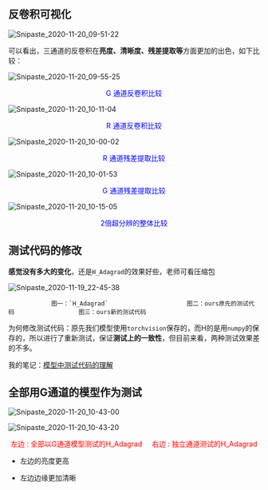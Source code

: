 ## 反卷积可视化 

![Snipaste_2020-11-20_09-51-22](https://tva3.sinaimg.cn/large/005tpOh1ly1gkveg9v00bj30x109hace.jpg)

可以看出，三通道的反卷积在**亮度、清晰度、残差提取等**方面更加的出色，如下比较：

![Snipaste_2020-11-20_09-55-25](https://tva4.sinaimg.cn/large/005tpOh1ly1gkvevx9a4uj31ha0s478m.jpg)

<center><font color='blue'>G 通道反卷积比较</font></center>

![Snipaste_2020-11-20_10-11-04](https://tvax2.sinaimg.cn/large/005tpOh1ly1gkvf0j2ddzj31ha0s4q8o.jpg)

<center><font color='blue'>R 通道反卷积比较</font></center>

![Snipaste_2020-11-20_10-00-02](https://tva2.sinaimg.cn/large/005tpOh1ly1gkvf13wq1dj31ha0s4q6h.jpg)

<center><font color='blue'>R 通道残差提取比较</font></center>

![Snipaste_2020-11-20_10-01-53](https://tva3.sinaimg.cn/large/005tpOh1ly1gkvf1ngbrrj31ha0s4wgl.jpg)

<center><font color='blue'>G 通道残差提取比较</font></center>

![Snipaste_2020-11-20_10-15-05](https://tvax4.sinaimg.cn/large/005tpOh1ly1gkvf4os4kyj31ha0r8n8j.jpg)

<center><font color='blue'>2倍超分辨的整体比较</font></center>

## 测试代码的修改

**感觉没有多大的变化**，还是`H_Adagrad`的效果好些，老师可看压缩包

![Snipaste_2020-11-19_22-45-38](https://tvax1.sinaimg.cn/large/005tpOh1ly1gkuve67tgkj31h50s4jxi.jpg)

   				图一：`H_Adagrad`						图二：ours原先的测试代码					图三：ours新的测试代码

为何修改测试代码：原先我们模型使用`torchvision`保存的，而H的是用`numpy`的保存的，所以进行了重新测试，保证**测试上的一致性**，但目前来看，两种测试效果差的不多。

我的笔记：[模型中测试代码的理解](https://www.cnblogs.com/zgqcn/p/14007460.html)

## 全部用G通道的模型作为测试

![Snipaste_2020-11-20_10-43-00](https://tva4.sinaimg.cn/large/005tpOh1ly1gkvfy2w3u7j31ha0s4wpo.jpg)

![Snipaste_2020-11-20_10-43-20](https://tva1.sinaimg.cn/large/005tpOh1ly1gkvfybo144j31ha0s4wkb.jpg)

<center><font color='red'>左边 : 全部以G通道模型测试的H_Adagrad&nbsp;&nbsp;&nbsp;&nbsp;&nbsp;右边 : 独立通道测试的H_Adagrad</font></center>

- 左边的亮度更高

- 左边边缘更加清晰

  

